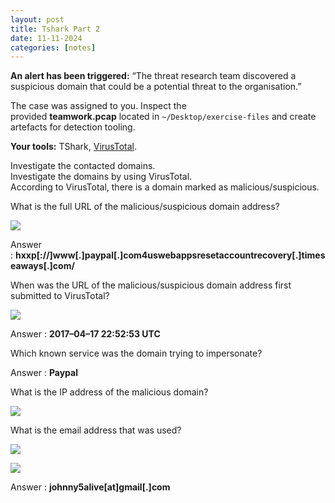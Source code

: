 ```yaml
---
layout: post
title: Tshark Part 2
date: 11-11-2024
categories: [notes]
---
```

**An alert has been triggered:** “The threat research team discovered a suspicious domain that could be a potential threat to the organisation.”

The case was assigned to you. Inspect the provided **teamwork.pcap** located in `~/Desktop/exercise-files` and create artefacts for detection tooling.

**Your tools:** TShark, [VirusTotal](https://www.virustotal.com/gui/home/upload).

Investigate the contacted domains.  
Investigate the domains by using VirusTotal.  
According to VirusTotal, there is a domain marked as malicious/suspicious.

What is the full URL of the malicious/suspicious domain address?

![](https://miro.medium.com/v2/resize:fit:700/1*kWrdlt1bsFS87mgrAJ1x1g.png)

Answer : **hxxp[://]www[.]paypal[.]com4uswebappsresetaccountrecovery[.]timeseaways[.]com/**

When was the URL of the malicious/suspicious domain address first submitted to VirusTotal?

![](https://miro.medium.com/v2/resize:fit:700/1*7j1Gqy_cvSu_vZjaRPam7A.png)

Answer : **2017–04–17 22:52:53 UTC**

Which known service was the domain trying to impersonate?

Answer : **Paypal**

What is the IP address of the malicious domain?

![](https://miro.medium.com/v2/resize:fit:660/1*uI_gNiop07c_VFes2tdSJQ.png)

What is the email address that was used?

![](https://miro.medium.com/v2/resize:fit:700/1*w_kloGuCk3FrS0QdMN80dg.png)

![](https://miro.medium.com/v2/resize:fit:700/1*osdIPWg6dbEolqdTIXUeag.png)

Answer : **johnny5alive[at]gmail[.]com**
